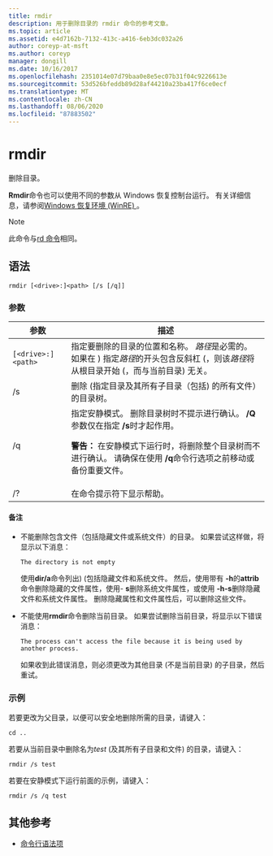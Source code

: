 ```yaml
---
title: rmdir
description: 用于删除目录的 rmdir 命令的参考文章。
ms.topic: article
ms.assetid: e4d7162b-7132-413c-a416-6eb3dc032a26
author: coreyp-at-msft
ms.author: coreyp
manager: dongill
ms.date: 10/16/2017
ms.openlocfilehash: 2351014e07d79baa0e8e5ec07b31f04c9226613e
ms.sourcegitcommit: 53d526bfeddb89d28af44210a23ba417f6ce0ecf
ms.translationtype: MT
ms.contentlocale: zh-CN
ms.lasthandoff: 08/06/2020
ms.locfileid: "87883502"
---
```

# <a name="rmdir"></a>rmdir

删除目录。

**Rmdir**命令也可以使用不同的参数从 Windows 恢复控制台运行。 有关详细信息，请参阅[Windows 恢复环境 (WinRE) ](/windows-hardware/manufacture/desktop/windows-recovery-environment--windows-re--technical-reference)。

> [!NOTE]
> 此命令与[rd 命令](rd.md)相同。

## <a name="syntax"></a>语法

```
rmdir [<drive>:]<path> [/s [/q]]
```

### <a name="parameters"></a>参数

| 参数 | 描述 |
|--|--|
| `[<drive>:]<path>` | 指定要删除的目录的位置和名称。 *路径*是必需的。 如果在 \) 指定*路径*的开头包含反斜杠 (，则该*路径*将从根目录开始 (，而与当前目录) 无关。 |
| /s | 删除 (指定目录及其所有子目录（包括) 的所有文件）的目录树。 |
| /q | 指定安静模式。 删除目录树时不提示进行确认。 **/Q**参数仅在指定 **/s**时才起作用。<p>**警告：** 在安静模式下运行时，将删除整个目录树而不进行确认。 请确保在使用 **/q**命令行选项之前移动或备份重要文件。 |
| /? | 在命令提示符下显示帮助。 |

#### <a name="remarks"></a>备注

- 不能删除包含文件（包括隐藏文件或系统文件）的目录。 如果尝试这样做，将显示以下消息：

    `The directory is not empty`

    使用**dir/a**命令列出)  (包括隐藏文件和系统文件。 然后，使用带有 **-h**的**attrib**命令删除隐藏的文件属性，使用- **s**删除系统文件属性，或使用 **-h-s**删除隐藏文件和系统文件属性。 删除隐藏属性和文件属性后，可以删除这些文件。

- 不能使用**rmdir**命令删除当前目录。 如果尝试删除当前目录，将显示以下错误消息：

    `The process can't access the file because it is being used by another process.`

    如果收到此错误消息，则必须更改为其他目录 (不是当前目录) 的子目录，然后重试。

### <a name="examples"></a>示例

若要更改为父目录，以便可以安全地删除所需的目录，请键入：

```
cd ..
```

若要从当前目录中删除名为*test* (及其所有子目录和文件) 的目录，请键入：

```
rmdir /s test
```

若要在安静模式下运行前面的示例，请键入：

```
rmdir /s /q test
```

## <a name="additional-references"></a>其他参考

- [命令行语法项](command-line-syntax-key.md)
